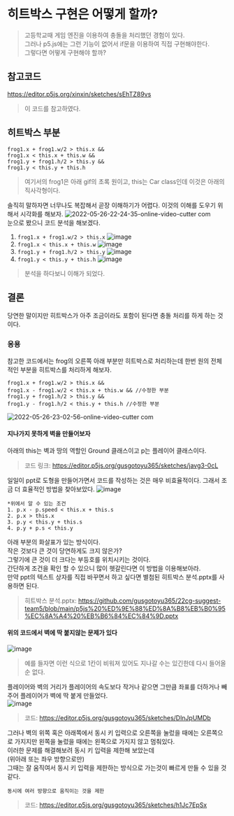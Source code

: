 # 히트박스 구현은 어떻게 할까?
> 고등학교때 게임 엔진을 이용하여 충돌을 처리했던 경험이 있다.  
> 그러나 p5.js에는 그런 기능이 없어서 if문을 이용하여 직접 구현해야한다.  
> 그렇다면 어떻게 구현해야 할까?
## 참고코드
https://editor.p5js.org/xinxin/sketches/sEhTZ89vs
> 이 코드를 참고하였다.
## 히트박스 부분
```
frog1.x + frog1.w/2 > this.x &&
frog1.x < this.x + this.w &&
frog1.y + frog1.h/2 > this.y &&
frog1.y < this.y + this.h
```
> 여기서의 frog1은 아래 gif의 초록 원이고, this는 Car class인데 이것은 아래의 직사각형이다.  

솔직히 말하자면 너무나도 복잡해서 곧장 이해하기가 어렵다.
이것의 이해를 도우기 위해서 시각화를 해보자.
![2022-05-26-22-24-35-_online-video-cutter com_](https://user-images.githubusercontent.com/81298756/170498496-2284c83a-df0a-497b-b65d-00200063d415.gif)  
눈으로 봤으니 코드 분석을 해보겠다.

1. ```frog1.x + frog1.w/2 > this.x```
![image](https://user-images.githubusercontent.com/81298756/170504640-042a6a81-b0a5-4d92-8767-a081374eaac1.png)  
2. ```frog1.x < this.x + this.w```
![image](https://user-images.githubusercontent.com/81298756/170504502-9f460123-73f7-4e49-a01e-ed43431b030b.png)  
3. ```frog1.y + frog1.h/2 > this.y```
![image](https://user-images.githubusercontent.com/81298756/170504345-258419a5-d81c-4456-91ff-f67e6429e4ad.png)  
4. ```frog1.y < this.y + this.h```
![image](https://user-images.githubusercontent.com/81298756/170503993-c37b457a-da90-4819-afd8-32a189644184.png)  

> 분석을 하다보니 이해가 되었다.

## 결론
당연한 말이지만 히트박스가 아주 조금이라도 포함이 된다면 충돌 처리를 하게 하는 것이다.

### 응용
참고한 코드에서는 frog의 오른쪽 아래 부분만 히트박스로 처리하는데 한번 원의 전체적인 부분을 히트박스를 처리하게 해보자.
```
frog1.x + frog1.w/2 > this.x &&
frog1.x - frog1.w/2 < this.x + this.w && //수정한 부분
frog1.y + frog1.h/2 > this.y &&
frog1.y - frog1.h/2 < this.y + this.h //수정한 부분
```
![2022-05-26-23-02-56-_online-video-cutter com_](https://user-images.githubusercontent.com/81298756/170503811-b82bf818-545b-445c-8768-12621fe6c18b.gif)

#### 지나가지 못하게 벽을 만들어보자
아래의 this는 벽과 땅의 역할인 Ground 클래스이고 p는 플레이어 클래스이다.
> 코드 링크: https://editor.p5js.org/gusgotoyu365/sketches/javg3-0cL  

일일이 ppt로 도형을 만들어가면서 코드를 작성하는 것은 매우 비효율적이다.
그래서 조금 더 효율적인 방법을 찾아보았다.
![image](https://user-images.githubusercontent.com/81298756/170671571-5fea3b93-5301-4929-8f1f-7736aba6443f.png)  
```
*위에서 알 수 있는 조건
1. p.x - p.speed < this.x + this.s
2. p.x > this.x
3. p.y < this.y + this.s
4. p.y + p.s < this.y
```
아래 부분의 화살표가 있는 방식이다.  
작은 것보다 큰 것이 당연하게도 크지 않은가?  
그렇기에 큰 것이 더 크다는 부등호를 위치시키는 것이다.  
간단하게 조건을 확인 할 수 있으니 많이 헷갈린다면 이 방법을 이용해보아라.  
만약 ppt의 텍스트 상자를 직접 바꾸면서 하고 싶다면 별첨된 히트박스 분석.pptx를 사용하면 된다.  
> 히트박스 분석.pptx: https://github.com/gusgotoyu365/22cg-suggest-team5/blob/main/p5js%20%ED%9E%88%ED%8A%B8%EB%B0%95%EC%8A%A4%20%EB%B6%84%EC%84%9D.pptx  

#### 위의 코드에서 벽에 딱 붙지않는 문제가 있다
![image](https://user-images.githubusercontent.com/81298756/170711706-22ab1494-5dd1-46fd-b835-4d55e15cc7a9.png)  
> 예를 들자면 이런 식으로 1칸이 비워져 있어도 지나갈 수는 있긴한데 다시 들어올 순 없다.  

플레이어와 벽의 거리가 플레이어의 속도보다 작거나 같으면 그만큼 좌표를 더하거나 빼주어 플레이어가 벽에 딱 붙게 만들었다.  
![image](https://user-images.githubusercontent.com/81298756/170807486-b77321ca-6f82-45d8-8e02-63775cb93433.png)  
> 코드: https://editor.p5js.org/gusgotoyu365/sketches/DlnJpUMDb

그러나 벽의 위쪽 혹은 아래쪽에서 동시 키 입력으로 오른쪽을 눌렀을 때에는 오른쪽으로 가지지만 왼쪽을 눌렀을 때에는 왼쪽으로 가지지 않고 멈춰있다.  
이러한 문제를 해결해보려 동시 키 입력을 제한해 보았는데  
(위아래 또는 좌우 방향으로만)  
그때는 잘 움직여서 동시 키 입력을 제한하는 방식으로 가는것이 빠르게 만들 수 있을 것 같다.

```
동시에 여러 방향으로 움직이는 것을 제한
```
> 코드: https://editor.p5js.org/gusgotoyu365/sketches/h1Jc7EpSx
